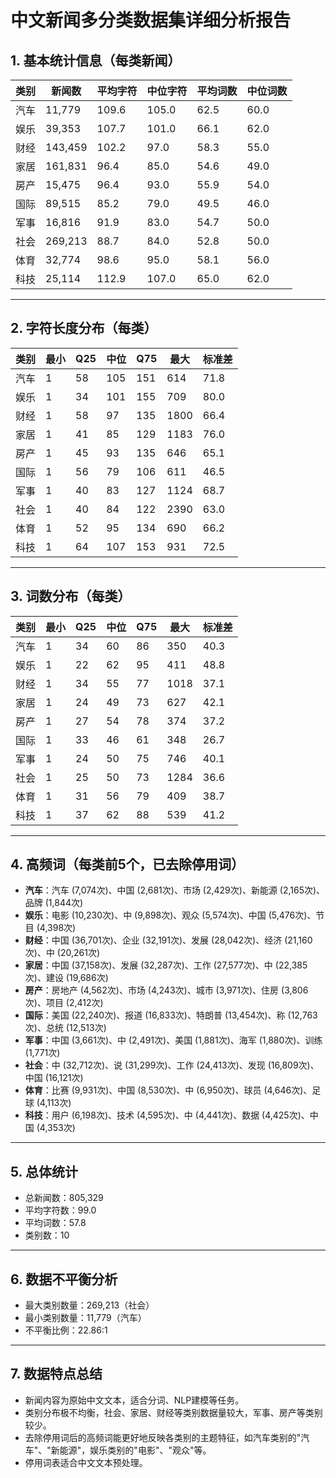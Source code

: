 # 中文新闻多分类数据集详细分析报告

## 1. 基本统计信息（每类新闻）

| 类别 | 新闻数 | 平均字符 | 中位字符 | 平均词数 | 中位词数 |
|------|--------|----------|----------|----------|----------|
| 汽车 | 11,779 | 109.6    | 105.0    | 62.5     | 60.0     |
| 娱乐 | 39,353 | 107.7    | 101.0    | 66.1     | 62.0     |
| 财经 | 143,459| 102.2    | 97.0     | 58.3     | 55.0     |
| 家居 | 161,831| 96.4     | 85.0     | 54.6     | 49.0     |
| 房产 | 15,475 | 96.4     | 93.0     | 55.9     | 54.0     |
| 国际 | 89,515 | 85.2     | 79.0     | 49.5     | 46.0     |
| 军事 | 16,816 | 91.9     | 83.0     | 54.7     | 50.0     |
| 社会 | 269,213| 88.7     | 84.0     | 52.8     | 50.0     |
| 体育 | 32,774 | 98.6     | 95.0     | 58.1     | 56.0     |
| 科技 | 25,114 | 112.9    | 107.0    | 65.0     | 62.0     |

---

## 2. 字符长度分布（每类）

| 类别 | 最小 | Q25 | 中位 | Q75 | 最大 | 标准差 |
|------|------|-----|------|-----|------|--------|
| 汽车 | 1    | 58  | 105  | 151 | 614  | 71.8   |
| 娱乐 | 1    | 34  | 101  | 155 | 709  | 80.0   |
| 财经 | 1    | 58  | 97   | 135 | 1800 | 66.4   |
| 家居 | 1    | 41  | 85   | 129 | 1183 | 76.0   |
| 房产 | 1    | 45  | 93   | 135 | 646  | 65.1   |
| 国际 | 1    | 56  | 79   | 106 | 611  | 46.5   |
| 军事 | 1    | 40  | 83   | 127 | 1124 | 68.7   |
| 社会 | 1    | 40  | 84   | 122 | 2390 | 63.0   |
| 体育 | 1    | 52  | 95   | 134 | 690  | 66.2   |
| 科技 | 1    | 64  | 107  | 153 | 931  | 72.5   |

---

## 3. 词数分布（每类）

| 类别 | 最小 | Q25 | 中位 | Q75 | 最大 | 标准差 |
|------|------|-----|------|-----|------|--------|
| 汽车 | 1    | 34  | 60   | 86  | 350  | 40.3   |
| 娱乐 | 1    | 22  | 62   | 95  | 411  | 48.8   |
| 财经 | 1    | 34  | 55   | 77  | 1018 | 37.1   |
| 家居 | 1    | 24  | 49   | 73  | 627  | 42.1   |
| 房产 | 1    | 27  | 54   | 78  | 374  | 37.2   |
| 国际 | 1    | 33  | 46   | 61  | 348  | 26.7   |
| 军事 | 1    | 24  | 50   | 75  | 746  | 40.1   |
| 社会 | 1    | 25  | 50   | 73  | 1284 | 36.6   |
| 体育 | 1    | 31  | 56   | 79  | 409  | 38.7   |
| 科技 | 1    | 37  | 62   | 88  | 539  | 41.2   |

---

## 4. 高频词（每类前5个，已去除停用词）

- **汽车**：汽车 (7,074次)、中国 (2,681次)、市场 (2,429次)、新能源 (2,165次)、品牌 (1,844次)
- **娱乐**：电影 (10,230次)、中 (9,898次)、观众 (5,574次)、中国 (5,476次)、节目 (4,398次)
- **财经**：中国 (36,701次)、企业 (32,191次)、发展 (28,042次)、经济 (21,160次)、中 (20,261次)
- **家居**：中国 (37,158次)、发展 (32,287次)、工作 (27,577次)、中 (22,385次)、建设 (19,686次)
- **房产**：房地产 (4,562次)、市场 (4,243次)、城市 (3,971次)、住房 (3,806次)、项目 (2,412次)
- **国际**：美国 (22,240次)、报道 (16,833次)、特朗普 (13,454次)、称 (12,763次)、总统 (12,513次)
- **军事**：中国 (3,661次)、中 (2,491次)、美国 (1,881次)、海军 (1,880次)、训练 (1,771次)
- **社会**：中 (32,712次)、说 (31,299次)、工作 (24,413次)、发现 (16,809次)、中国 (16,121次)
- **体育**：比赛 (9,931次)、中国 (8,530次)、中 (6,950次)、球员 (4,646次)、足球 (4,113次)
- **科技**：用户 (6,198次)、技术 (4,595次)、中 (4,441次)、数据 (4,425次)、中国 (4,353次)

---

## 5. 总体统计

- 总新闻数：805,329
- 平均字符数：99.0
- 平均词数：57.8
- 类别数：10

---

## 6. 数据不平衡分析

- 最大类别数量：269,213（社会）
- 最小类别数量：11,779（汽车）
- 不平衡比例：22.86:1

---

## 7. 数据特点总结

- 新闻内容为原始中文文本，适合分词、NLP建模等任务。
- 类别分布极不均衡，社会、家居、财经等类别数据量较大，军事、房产等类别较少。
- 去除停用词后的高频词能更好地反映各类别的主题特征，如汽车类别的"汽车"、"新能源"，娱乐类别的"电影"、"观众"等。
- 停用词表适合中文文本预处理。 